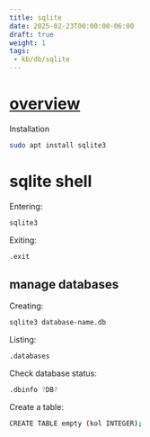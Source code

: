 ```yaml
---
title: sqlite
date: 2025-02-23T00:00:00-06:00
draft: true
weight: 1
tags:
 - kb/db/sqlite
---
```


# [overview](https://www.sqlite.org/quickstart.html)
Installation
```bash
sudo apt install sqlite3
```

# sqlite shell
Entering:
```bash
sqlite3
```

Exiting:
```bash
.exit
```

## manage databases
Creating:
```bash
sqlite3 database-name.db
```

Listing:
```bash
.databases
```

Check database status:
```bash
.dbinfo ?DB?
```

Create a table:
```bash
CREATE TABLE empty (kol INTEGER);
```
